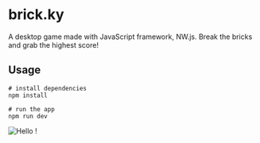 # brick.ky
A desktop game made with JavaScript framework, NW.js. Break the bricks and grab the highest score!

## Usage
``` 
# install dependencies
npm install

# run the app
npm run dev
```


![Hello !](https://api.visitorbadge.io/api/VisitorHit?user=kevinadhiguna&repo=brick.ky&label=thanks%20for%20dropping%20in%20!&labelColor=%23000000&countColor=%23FFFFFF)
